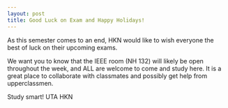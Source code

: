 ```yaml
---
layout: post
title: Good Luck on Exam and Happy Holidays!
---
```


As this semester comes to an end, HKN would like to wish everyone the best of luck on their upcoming exams.

We want you to know that the IEEE room (NH 132) will likely be open throughout the week, and ALL are welcome to come and study here. 
It is a great place to collaborate with classmates and possibly get help from upperclassmen.


Study smart!
UTA HKN
